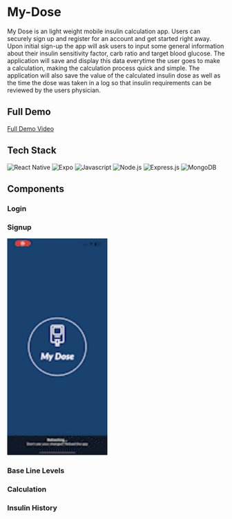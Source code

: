 # My-Dose

My Dose is an light weight mobile insulin calculation app. Users can securely sign up and register for an account and get started right away. Upon initial sign-up the app will ask users to input some general information about their insulin sensitivity factor, carb ratio and target blood glucose. The application will save and display this data everytime the user goes to make a calculation, making the calculation process quick and simple. The application will also save the value of the calculated insulin dose as well as the time the dose was taken in a log so that insulin requirements can be reviewed by the users physician.

## Full Demo

[Full Demo Video](https://drive.google.com/file/d/1LRtE0humwKsqBgqnqPXLfWVZtEwqvU6q/view)

## Tech Stack

<img alt="React Native" src="https://img.shields.io/badge/React_Native-20232A?style=for-the-badge&logo=react&logoColor=61DAFB" /> ![Expo](https://img.shields.io/badge/expo-1C1E24?style=for-the-badge&logo=expo&logoColor=#D04A37) <img alt="Javascript" src="https://img.shields.io/badge/JavaScript-323330?style=for-the-badge&logo=javascript&logoColor=F7DF1E" /> <img alt="Node.js" src="https://img.shields.io/badge/Node.js-43853D?style=for-the-badge&logo=node.js&logoColor=white" /> <img alt="Express.js" src="https://img.shields.io/badge/Express.js-404D59?style=for-the-badge" /> ![MongoDB](https://img.shields.io/badge/MongoDB-%234ea94b.svg?style=for-the-badge&logo=mongodb&logoColor=white)

## Components

### Login

### Signup

<img src="./demos/signup.gif" height=500 />

### Base Line Levels

### Calculation

### Insulin History
